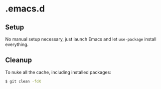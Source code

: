 .emacs.d
========

## Setup

No manual setup necessary, just launch Emacs and let `use-package` install everything.

## Cleanup

To nuke all the cache, including installed packages:

```sh
$ git clean -fdX
```
